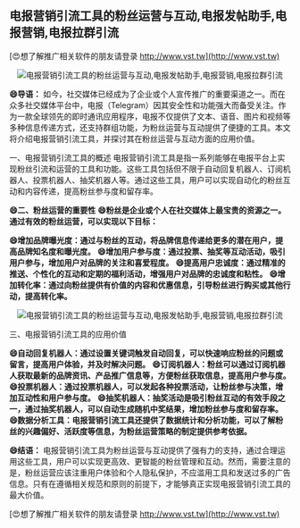 ## **电报营销引流工具的粉丝运营与互动,电报发帖助手,电报营销,电报拉群引流**

[😍想了解推广相关软件的朋友请登录 http://www.vst.tw](http://www.vst.tw)

 <center><img src="https://vst.tw/MP4/tuiguang/png/7.png" alt="电报营销引流工具的粉丝运营与互动,电报发帖助手,电报营销,电报拉群引流"></center>

**😄导语：**
如今，社交媒体已经成为了企业或个人宣传推广的重要渠道之一。而在众多社交媒体平台中，电报（Telegram）因其安全性和功能强大而备受关注。作为一款全球领先的即时通讯应用程序，电报不仅提供了文本、语音、图片和视频等多种信息传递方式，还支持群组功能，为粉丝运营与互动提供了便捷的工具。本文将介绍电报营销引流工具，并探讨其在粉丝运营与互动方面的应用价值。

一、电报营销引流工具的概述
电报营销引流工具是指一系列能够在电报平台上实现粉丝引流和运营的工具和功能。这些工具包括但不限于自动回复机器人、订阅机器人、投票机器人、抽奖机器人等。通过这些工具，用户可以实现自动化的粉丝互动和内容传递，提高粉丝参与度和留存率。

**😄二、粉丝运营的重要性**
**😄粉丝是企业或个人在社交媒体上最宝贵的资源之一。通过有效的粉丝运营，可以实现以下目标：**

**😄增加品牌曝光度：通过与粉丝的互动，将品牌信息传递给更多的潜在用户，提高品牌知名度和曝光度。**
**😄增加用户参与度：通过投票、抽奖等互动活动，吸引用户参与，增加用户对品牌的关注和喜爱程度。**
**😄提高用户忠诚度：通过精准的推送、个性化的互动和定期的福利活动，增强用户对品牌的忠诚度和粘性。**
**😄增加转化率：通过向粉丝提供有价值的内容和优惠信息，引导粉丝进行购买或其他行动，提高转化率。**

 <center><img src="https://vst.tw/MP4/tuiguang/png/5.png" alt="电报营销引流工具的粉丝运营与互动,电报发帖助手,电报营销,电报拉群引流"></center>

三、电报营销引流工具的应用价值

**😄自动回复机器人：通过设置关键词触发自动回复，可以快速响应粉丝的问题或留言，提高用户体验，并及时解决问题。**
**😄订阅机器人：粉丝可以通过订阅机器人获取最新的品牌资讯、产品推广信息等，方便粉丝获取信息，提高用户参与度。**
**😄投票机器人：通过投票机器人，可以发起各种投票活动，让粉丝参与决策，增加互动性和用户参与度。**
**😄抽奖机器人：抽奖活动是吸引粉丝互动的有效手段之一，通过抽奖机器人，可以自动生成随机中奖结果，增加粉丝参与度和留存率。**
**😄数据分析工具：电报营销引流工具还提供了数据统计和分析功能，可以了解粉丝的兴趣偏好、活跃度等信息，为粉丝运营策略的制定提供参考依据。**

**😄结语：**
电报营销引流工具为粉丝运营与互动提供了强有力的支持，通过合理运用这些工具，用户可以实现更高效、更智能的粉丝管理和互动。然而，需要注意的是，粉丝运营应该注重用户体验和个人隐私保护，不应滥用工具和发送过多的广告信息。只有在遵循相关规范和原则的前提下，才能够真正实现电报营销引流工具的最大价值。

[😍想了解推广相关软件的朋友请登录 http://www.vst.tw](http://www.vst.tw)



